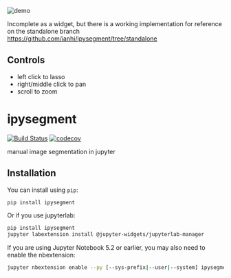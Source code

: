 ![demo](zoop.gif)

Incomplete as a widget, but there is a working implementation for reference on the standalone branch https://github.com/ianhi/ipysegment/tree/standalone

## Controls
 - left click to lasso
 - right/middle click to pan
 - scroll to zoom


 
# ipysegment

[![Build Status](https://travis-ci.org//ipysegment.svg?branch=master)](https://travis-ci.org//ipysegment)
[![codecov](https://codecov.io/gh//ipysegment/branch/master/graph/badge.svg)](https://codecov.io/gh//ipysegment)


manual image segmentation in jupyter

## Installation

You can install using `pip`:

```bash
pip install ipysegment
```

Or if you use jupyterlab:

```bash
pip install ipysegment
jupyter labextension install @jupyter-widgets/jupyterlab-manager
```

If you are using Jupyter Notebook 5.2 or earlier, you may also need to enable
the nbextension:
```bash
jupyter nbextension enable --py [--sys-prefix|--user|--system] ipysegment
```